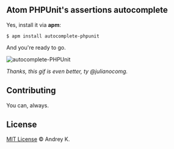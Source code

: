## Atom PHPUnit's assertions autocomplete
Yes, install it via **apm**:
```
$ apm install autocomplete-phpunit
```
And you're ready to go.

![autocomplete-PHPUnit](https://raw.githubusercontent.com/CentaurWarchief/autocomplete-PHPUnit/master/autocomplete-PHPUnit.gif)

*Thanks, this gif is even better, ty @julianocomg.*

## Contributing
You can, always.

## License
[MIT License](http://andreyknupp.mit-license.org/) © Andrey K.
